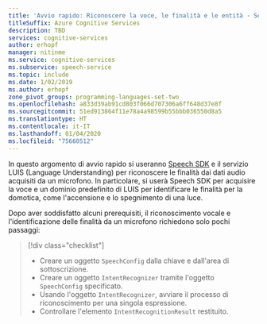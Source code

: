 ```yaml
---
title: 'Avvio rapido: Riconoscere la voce, le finalità e le entità - Servizio Voce'
titleSuffix: Azure Cognitive Services
description: TBD
services: cognitive-services
author: erhopf
manager: nitinme
ms.service: cognitive-services
ms.subservice: speech-service
ms.topic: include
ms.date: 1/02/2019
ms.author: erhopf
zone_pivot_groups: programming-languages-set-two
ms.openlocfilehash: a833d39ab91cd803f066d707306a6ff648d37e8f
ms.sourcegitcommit: 51ed913864f11e78a4a98599b55bbb036550d8a5
ms.translationtype: HT
ms.contentlocale: it-IT
ms.lasthandoff: 01/04/2020
ms.locfileid: "75660512"
---
```

In questo argomento di avvio rapido si useranno [Speech SDK](~/articles/cognitive-services/speech-service/speech-sdk.md) e il servizio LUIS (Language Understanding) per riconoscere le finalità dai dati audio acquisiti da un microfono. In particolare, si userà Speech SDK per acquisire la voce e un dominio predefinito di LUIS per identificare le finalità per la domotica, come l'accensione e lo spegnimento di una luce. 

Dopo aver soddisfatto alcuni prerequisiti, il riconoscimento vocale e l'identificazione delle finalità da un microfono richiedono solo pochi passaggi:

> [!div class="checklist"]
>
> * Creare un oggetto ````SpeechConfig```` dalla chiave e dall'area di sottoscrizione.
> * Creare un oggetto ````IntentRecognizer```` tramite l'oggetto ````SpeechConfig```` specificato.
> * Usando l'oggetto ````IntentRecognizer````, avviare il processo di riconoscimento per una singola espressione.
> * Controllare l'elemento ````IntentRecognitionResult```` restituito.
